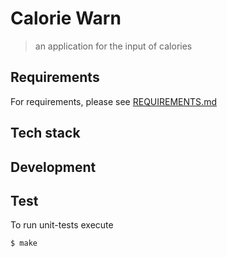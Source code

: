 # Calorie Warn

> an application for the input of calories

## Requirements

For requirements, please see [REQUIREMENTS.md](./REQUIREMENTS.md)

## Tech stack

## Development

## Test

To run unit-tests execute

```sh
$ make
```